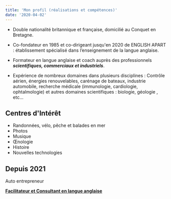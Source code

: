 ```yaml
---
title: 'Mon profil (réalisations et compétences)'
date: '2020-04-02'
---
```


- Double nationalité britannique et française, domicilié au Conquet en Bretagne.
- Co-fondateur en 1985 et co-dirigeant jusqu'en 2020 de ENGLISH APART : établissement spécialisé dans l’enseignement de la langue anglaise.

- Formateur en langue anglaise et coach auprès des professionnels ***scientifiques, commerciaux et industriels***.
- Expérience de nombreux domaines dans plusieurs disciplines : 
Contrôle aérien, énergies renouvelables, carénage de bateaux, industrie automobile, 
recherche médicale (immunologie, cardiologie, ophtalmologie) et autres domaines scientifiques :  biologie, géologie , etc… 


## Centres d'Intérêt

- Randonnées, vélo, pêche et balades en mer
- Photos
- Musique
- Œnologie
- Histoire
- Nouvelles technologies

## Depuis 2021

Auto entrepreneur

[**Facilitateur et Consultant en langue anglaise**](/#services)
